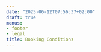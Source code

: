 ```yaml
---
date: "2025-06-12T07:56:37+02:00"
draft: true
menus:
- footer
- legal
title: Booking Conditions
---
```

